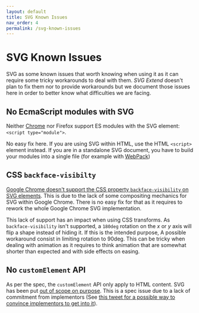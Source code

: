 ```yaml
---
layout: default
title: SVG Known Issues
nav_order: 4
permalink: /svg-known-issues
---
```


# SVG Known Issues

SVG as some known issues that worth knowing when using it as it can require
some tricky workarounds to deal with them. *SVG Extend* doesn't plan to fix
them nor to provide workarounds but we document those issues here in order to
better know what difficulties we are facing.

## No EcmaScript modules with SVG

Neither [Chrome](https://bugs.chromium.org/p/chromium/issues/detail?id=717643)
nor Firefox support ES modules with the SVG element:
`<script type="module">`.

No easy fix here. If you are using SVG within HTML, use the HTML `<script>`
element instead. If you are in a standalone SVG document, you have to build
your modules into a single file (for example with [WebPack](https://webpack.js.org/))

## CSS `backface-visibilty`

[Google Chrome doesn't support the CSS property `backface-visibility` on SVG
elements](https://bugs.chromium.org/p/chromium/issues/detail?id=954501). This
is due to the lack of some compositing mechanics for SVG within Google Chrome.
There is no easy fix for that as it requires to rework the whole Google Chrome
SVG implementation.

This lack of support has an impact when using CSS transforms. As
`backface-visibility` isn't supported, a `180deg` rotation on the _x_ or _y_
axis will flip a shape instead of hiding it. If this is the intended purpose, A
possible workaround consist in limiting rotation to 90deg. This can be tricky
when dealing with animation as it requires to think animation that are somewhat
shorter than expected and with side effects on easing.

## No `customElement` API

As per the spec, the `customElement` API only apply to HTML content. SVG has
been put [out of scope on purpose](https://github.com/w3c/webcomponents/issues/634).
This is a spec issue due to a lack of commitment from implementors (See
[this tweet for a possible way to convince implementors to get into it](https://twitter.com/annevk/status/1107973506854256640)).
